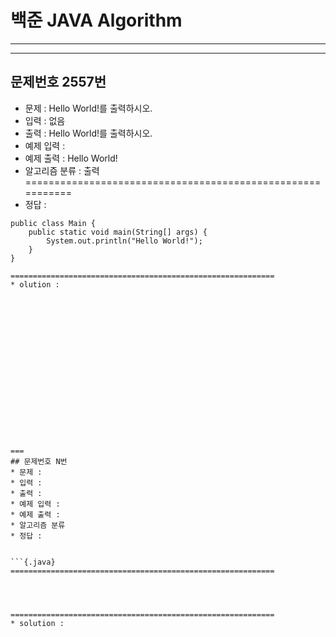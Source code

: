 # 백준 JAVA Algorithm

---

<!-- 양식
- - -
## 문제번호 N번
* 문제 : 
* 입력 : 
* 출력 : 
* 예제 입력 : 
* 예제 출력 : 
* 알고리즘 분류
* 정답 : 
```{.java}
===========================================================




===========================================================
* solution : 

-->


- - -
## 문제번호 2557번
* 문제 : Hello World!를 출력하시오.
* 입력 : 없음
* 출력 : Hello World!를 출력하시오.
* 예제 입력 :
* 예제 출력 : Hello World!
* 알고리즘 분류 : 출력
===========================================================
* 정답 : 


```{.java}
public class Main {
	public static void main(String[] args) {
		System.out.println("Hello World!");
	}
}

===========================================================
* olution :


















===
## 문제번호 N번
* 문제 : 
* 입력 : 
* 출력 : 
* 예제 입력 : 
* 예제 출력 : 
* 알고리즘 분류
* 정답 : 


```{.java}
===========================================================




===========================================================
* solution : 

